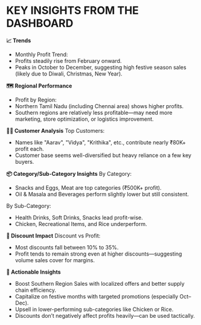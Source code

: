 # KEY INSIGHTS FROM THE DASHBOARD

**📈 Trends**
- Monthly Profit Trend:
- Profits steadily rise from February onward.
- Peaks in October to December, suggesting high festive season sales (likely due to Diwali, Christmas, New Year).

**🗺️ Regional Performance**
- Profit by Region:
- Northern Tamil Nadu (including Chennai area) shows higher profits.
- Southern regions are relatively less profitable—may need more marketing, store optimization, or logistics improvement.

**🧍‍♂️ Customer Analysis**
Top Customers:
- Names like "Aarav", "Vidya", "Krithika", etc., contribute nearly ₹80K+ profit each.
- Customer base seems well-diversified but heavy reliance on a few key buyers.

**📦 Category/Sub-Category Insights**
By Category:
- Snacks and Eggs, Meat are top categories (₹500K+ profit).
- Oil & Masala and Beverages perform slightly lower but still consistent.

By Sub-Category:
- Health Drinks, Soft Drinks, Snacks lead profit-wise.
- Chicken, Recreational Items, and Rice underperform.

**🎯 Discount Impact**
Discount vs Profit:
- Most discounts fall between 10% to 35%.
- Profit tends to remain strong even at higher discounts—suggesting volume sales cover for margins.

**🧠 Actionable Insights**
- Boost Southern Region Sales with localized offers and better supply chain efficiency.
- Capitalize on festive months with targeted promotions (especially Oct–Dec).
- Upsell in lower-performing sub-categories like Chicken or Rice.
- Discounts don’t negatively affect profits heavily—can be used tactically.

